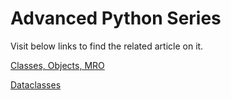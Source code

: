 # Advanced Python Series 

Visit below links to find the related article on it. 

[Classes, Objects, MRO](https://python.plainenglish.io/advanced-python-classes-objects-and-mro-423bb01521fb)

[Dataclasses](https://levelup.gitconnected.com/advanced-python-dataclasses-6a1e53bc4d8d)
